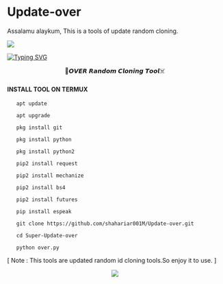 # Update-over
Assalamu alaykum,  This is a tools of update random cloning.

<img src ="https://e.top4top.io/p_2643epl9g0.gif">

[![Typing SVG](https://readme-typing-svg.demolab.com?font=Fira+Code&pause=1000&color=611FF7&width=435&lines=Assalamu+Alaykum%F0%9F%8C%BA;𝙊𝙑𝙀𝙍+𝙍𝙖𝙣𝙙𝙤𝙢+𝘾𝙡𝙤𝙣𝙞𝙣𝙜+𝙏𝙤𝙤𝙡+ðŸ’€%F0%9F%92%9A;Follow+My+GitHub+and+Facebook+Profile%F0%9F%A5%B0;Thank+You+Everyone%E2%9D%A4%EF%B8%8F)](https://git.io/typing-svg)

<p align="center">
🤩𝙊𝙑𝙀𝙍 𝙍𝙖𝙣𝙙𝙤𝙢 𝘾𝙡𝙤𝙣𝙞𝙣𝙜 𝙏𝙤𝙤𝙡☠️

</p>
  
#### INSTALL TOOL ON TERMUX

       apt update

       apt upgrade

       pkg install git

       pkg install python

       pkg install python2

       pip2 install request

       pip2 install mechanize

       pip2 install bs4

       pip2 install futures

       pip install espeak

       git clone https://github.com/shahariar001M/Update-over.git

       cd Super-Update-over

       python over.py

[ Note : This tools are updated random id cloning tools.So enjoy it to use. ]

<p align="center"><img src="https://j.top4top.io/p_26529m4r70.jpg">


